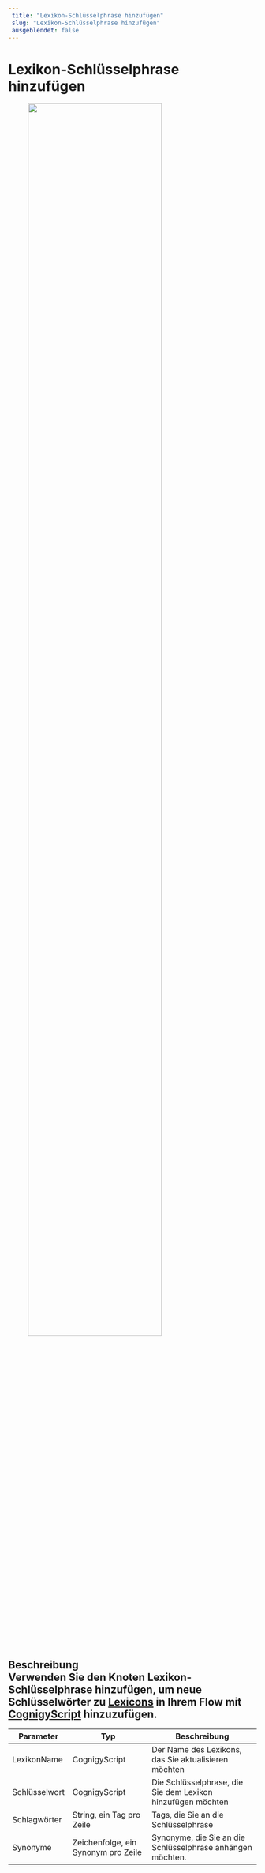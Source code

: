 ```yaml
---
 title: "Lexikon-Schlüsselphrase hinzufügen" 
 slug: "Lexikon-Schlüsselphrase hinzufügen" 
 ausgeblendet: false 
---
```

# Lexikon-Schlüsselphrase hinzufügen

<figure>
  <img class="image-center" src="{{config.site_url}}ai/flow-nodes/images/nlu/add-lexicon-keyphrase.png" width="80%" />
</figure>

## Beschreibung<div class="divider"></div>Verwenden Sie den Knoten Lexikon-Schlüsselphrase hinzufügen, um neue Schlüsselwörter zu [Lexicons]({{config.site_url}}ai/resources/build/lexicons/) in Ihrem Flow mit [CognigyScript]({{config.site_url}}ai/tools/cognigy-script/) hinzuzufügen.

| Parameter | Typ | Beschreibung |
|-------------|------------------------------|-----------------------------------------------|
| LexikonName | CognigyScript | Der Name des Lexikons, das Sie aktualisieren möchten |
| Schlüsselwort | CognigyScript | Die Schlüsselphrase, die Sie dem Lexikon hinzufügen möchten |
| Schlagwörter | String, ein Tag pro Zeile | Tags, die Sie an die Schlüsselphrase |
| Synonyme | Zeichenfolge, ein Synonym pro Zeile | Synonyme, die Sie an die Schlüsselphrase anhängen möchten. |